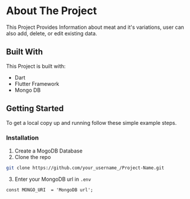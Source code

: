 # About The Project

This Project Provides Information about meat and it's variations, user can also add, delete, or edit existing data.

## Built With

This Project is built with: 

- Dart
- Flutter Framework
- Mongo DB 

## Getting Started

To get a local copy up and running follow these simple example steps.

### Installation

1. Create a MogoDB Database
2. Clone the repo

```sh
git clone https://github.com/your_username_/Project-Name.git
```
3. Enter your MongoDB url in `.env`

```
const MONGO_URI  = 'MongoDB url';
```

